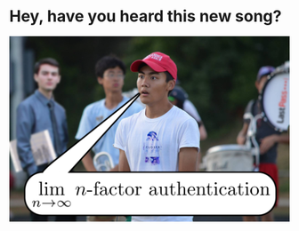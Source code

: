 # Hey, have you heard this new song?

![Hey, that's pretty good](https://raw.githubusercontent.com/98WuG/heyhaveyouheardthisnewsong/master/pic.png)

